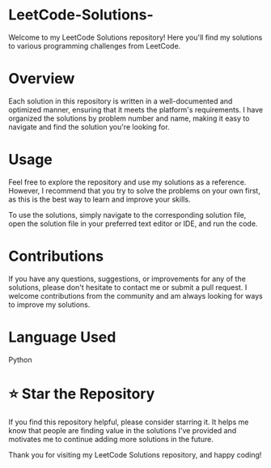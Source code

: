 # LeetCode-Solutions-
<p> Welcome to my LeetCode Solutions repository! Here you'll find my solutions to various programming challenges from LeetCode.</p>

# Overview 
<p>Each solution in this repository is written in a well-documented and optimized manner, ensuring that it meets the platform's requirements. I have organized the solutions by problem number and name, making it easy to navigate and find the solution you're looking for.</p>

# Usage 
<p>Feel free to explore the repository and use my solutions as a reference. However, I recommend that you try to solve the problems on your own first, as this is the best way to learn and improve your skills.

To use the solutions, simply navigate to the corresponding solution file, open the solution file in your preferred text editor or IDE, and run the code. </p>

# Contributions 
<p>If you have any questions, suggestions, or improvements for any of the solutions, please don't hesitate to contact me or submit a pull request. I welcome contributions from the community and am always looking for ways to improve my solutions.</p>

# Language Used 
<p>Python</p>

#  ⭐ Star the Repository 
<p>If you find this repository helpful, please consider starring it. It helps me know that people are finding value in the solutions I've provided and motivates me to continue adding more solutions in the future.

Thank you for visiting my LeetCode Solutions repository, and happy coding!<p/>
